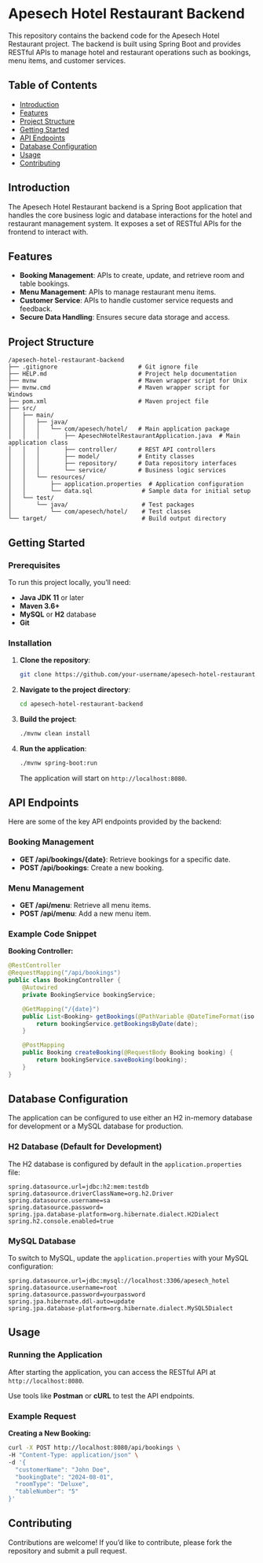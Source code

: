 # Apesech Hotel Restaurant Backend

This repository contains the backend code for the Apesech Hotel Restaurant project. The backend is built using Spring Boot and provides RESTful APIs to manage hotel and restaurant operations such as bookings, menu items, and customer services.

## Table of Contents

- [Introduction](#introduction)
- [Features](#features)
- [Project Structure](#project-structure)
- [Getting Started](#getting-started)
- [API Endpoints](#api-endpoints)
- [Database Configuration](#database-configuration)
- [Usage](#usage)
- [Contributing](#contributing)


## Introduction

The Apesech Hotel Restaurant backend is a Spring Boot application that handles the core business logic and database interactions for the hotel and restaurant management system. It exposes a set of RESTful APIs for the frontend to interact with.

## Features

- **Booking Management**: APIs to create, update, and retrieve room and table bookings.
- **Menu Management**: APIs to manage restaurant menu items.
- **Customer Service**: APIs to handle customer service requests and feedback.
- **Secure Data Handling**: Ensures secure data storage and access.

## Project Structure

```
/apesech-hotel-restaurant-backend
├── .gitignore                       # Git ignore file
├── HELP.md                          # Project help documentation
├── mvnw                             # Maven wrapper script for Unix
├── mvnw.cmd                         # Maven wrapper script for Windows
├── pom.xml                          # Maven project file
├── src/
│   ├── main/
│   │   ├── java/
│   │   │   └── com/apesech/hotel/   # Main application package
│   │   │       ├── ApesechHotelRestaurantApplication.java  # Main application class
│   │   │       ├── controller/      # REST API controllers
│   │   │       ├── model/           # Entity classes
│   │   │       ├── repository/      # Data repository interfaces
│   │   │       └── service/         # Business logic services
│   │   └── resources/
│   │       ├── application.properties  # Application configuration
│   │       └── data.sql              # Sample data for initial setup
│   └── test/
│       └── java/                     # Test packages
│           └── com/apesech/hotel/    # Test classes
└── target/                           # Build output directory
```

## Getting Started

### Prerequisites

To run this project locally, you’ll need:

- **Java JDK 11** or later
- **Maven 3.6+**
- **MySQL** or **H2** database
- **Git**

### Installation

1. **Clone the repository**:

   ```bash
   git clone https://github.com/your-username/apesech-hotel-restaurant-backend.git
   ```

2. **Navigate to the project directory**:

   ```bash
   cd apesech-hotel-restaurant-backend
   ```

3. **Build the project**:

   ```bash
   ./mvnw clean install
   ```

4. **Run the application**:

   ```bash
   ./mvnw spring-boot:run
   ```

   The application will start on `http://localhost:8080`.

## API Endpoints

Here are some of the key API endpoints provided by the backend:

### Booking Management

- **GET /api/bookings/{date}**: Retrieve bookings for a specific date.
- **POST /api/bookings**: Create a new booking.

### Menu Management

- **GET /api/menu**: Retrieve all menu items.
- **POST /api/menu**: Add a new menu item.

### Example Code Snippet

**Booking Controller:**

```java
@RestController
@RequestMapping("/api/bookings")
public class BookingController {
    @Autowired
    private BookingService bookingService;

    @GetMapping("/{date}")
    public List<Booking> getBookings(@PathVariable @DateTimeFormat(iso = DateTimeFormat.ISO.DATE) Date date) {
        return bookingService.getBookingsByDate(date);
    }

    @PostMapping
    public Booking createBooking(@RequestBody Booking booking) {
        return bookingService.saveBooking(booking);
    }
}
```

## Database Configuration

The application can be configured to use either an H2 in-memory database for development or a MySQL database for production.

### H2 Database (Default for Development)

The H2 database is configured by default in the `application.properties` file:

```properties
spring.datasource.url=jdbc:h2:mem:testdb
spring.datasource.driverClassName=org.h2.Driver
spring.datasource.username=sa
spring.datasource.password=
spring.jpa.database-platform=org.hibernate.dialect.H2Dialect
spring.h2.console.enabled=true
```

### MySQL Database

To switch to MySQL, update the `application.properties` with your MySQL configuration:

```properties
spring.datasource.url=jdbc:mysql://localhost:3306/apesech_hotel
spring.datasource.username=root
spring.datasource.password=yourpassword
spring.jpa.hibernate.ddl-auto=update
spring.jpa.database-platform=org.hibernate.dialect.MySQL5Dialect
```

## Usage

### Running the Application

After starting the application, you can access the RESTful API at `http://localhost:8080`.

Use tools like **Postman** or **cURL** to test the API endpoints.

### Example Request

**Creating a New Booking:**

```bash
curl -X POST http://localhost:8080/api/bookings \
-H "Content-Type: application/json" \
-d '{
  "customerName": "John Doe",
  "bookingDate": "2024-08-01",
  "roomType": "Deluxe",
  "tableNumber": "5"
}'
```

## Contributing

Contributions are welcome! If you’d like to contribute, please fork the repository and submit a pull request.
